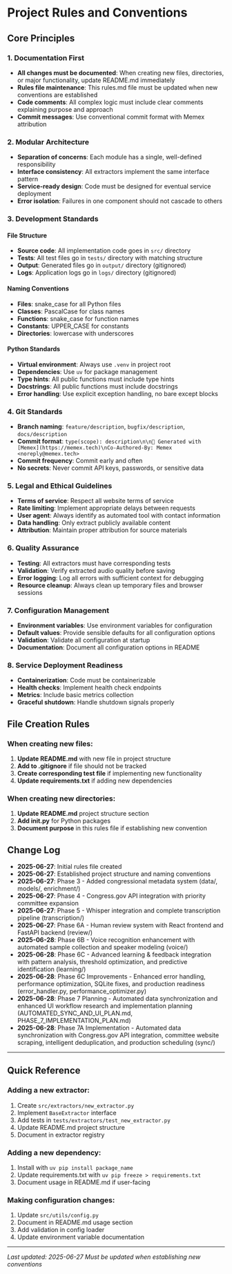 # Project Rules and Conventions

## Core Principles

### 1. Documentation First
- **All changes must be documented**: When creating new files, directories, or major functionality, update README.md immediately
- **Rules file maintenance**: This rules.md file must be updated when new conventions are established
- **Code comments**: All complex logic must include clear comments explaining purpose and approach
- **Commit messages**: Use conventional commit format with Memex attribution

### 2. Modular Architecture
- **Separation of concerns**: Each module has a single, well-defined responsibility
- **Interface consistency**: All extractors implement the same interface pattern
- **Service-ready design**: Code must be designed for eventual service deployment
- **Error isolation**: Failures in one component should not cascade to others

### 3. Development Standards

#### File Structure
- **Source code**: All implementation code goes in `src/` directory
- **Tests**: All test files go in `tests/` directory with matching structure
- **Output**: Generated files go in `output/` directory (gitignored)
- **Logs**: Application logs go in `logs/` directory (gitignored)

#### Naming Conventions
- **Files**: snake_case for all Python files
- **Classes**: PascalCase for class names
- **Functions**: snake_case for function names
- **Constants**: UPPER_CASE for constants
- **Directories**: lowercase with underscores

#### Python Standards
- **Virtual environment**: Always use `.venv` in project root
- **Dependencies**: Use `uv` for package management
- **Type hints**: All public functions must include type hints
- **Docstrings**: All public functions must include docstrings
- **Error handling**: Use explicit exception handling, no bare except blocks

### 4. Git Standards
- **Branch naming**: `feature/description`, `bugfix/description`, `docs/description`
- **Commit format**: `type(scope): description\n\n🤖 Generated with [Memex](https://memex.tech)\nCo-Authored-By: Memex <noreply@memex.tech>`
- **Commit frequency**: Commit early and often
- **No secrets**: Never commit API keys, passwords, or sensitive data

### 5. Legal and Ethical Guidelines
- **Terms of service**: Respect all website terms of service
- **Rate limiting**: Implement appropriate delays between requests
- **User agent**: Always identify as automated tool with contact information
- **Data handling**: Only extract publicly available content
- **Attribution**: Maintain proper attribution for source materials

### 6. Quality Assurance
- **Testing**: All extractors must have corresponding tests
- **Validation**: Verify extracted audio quality before saving
- **Error logging**: Log all errors with sufficient context for debugging
- **Resource cleanup**: Always clean up temporary files and browser sessions

### 7. Configuration Management
- **Environment variables**: Use environment variables for configuration
- **Default values**: Provide sensible defaults for all configuration options
- **Validation**: Validate all configuration at startup
- **Documentation**: Document all configuration options in README

### 8. Service Deployment Readiness
- **Containerization**: Code must be containerizable
- **Health checks**: Implement health check endpoints
- **Metrics**: Include basic metrics collection
- **Graceful shutdown**: Handle shutdown signals properly

## File Creation Rules

### When creating new files:
1. **Update README.md** with new file in project structure
2. **Add to .gitignore** if file should not be tracked
3. **Create corresponding test file** if implementing new functionality
4. **Update requirements.txt** if adding new dependencies

### When creating new directories:
1. **Update README.md** project structure section
2. **Add __init__.py** for Python packages
3. **Document purpose** in this rules file if establishing new convention

## Change Log
- **2025-06-27**: Initial rules file created
- **2025-06-27**: Established project structure and naming conventions
- **2025-06-27**: Phase 3 - Added congressional metadata system (data/, models/, enrichment/)
- **2025-06-27**: Phase 4 - Congress.gov API integration with priority committee expansion
- **2025-06-27**: Phase 5 - Whisper integration and complete transcription pipeline (transcription/)
- **2025-06-27**: Phase 6A - Human review system with React frontend and FastAPI backend (review/)
- **2025-06-28**: Phase 6B - Voice recognition enhancement with automated sample collection and speaker modeling (voice/)
- **2025-06-28**: Phase 6C - Advanced learning & feedback integration with pattern analysis, threshold optimization, and predictive identification (learning/)
- **2025-06-28**: Phase 6C Improvements - Enhanced error handling, performance optimization, SQLite fixes, and production readiness (error_handler.py, performance_optimizer.py)
- **2025-06-28**: Phase 7 Planning - Automated data synchronization and enhanced UI workflow research and implementation planning (AUTOMATED_SYNC_AND_UI_PLAN.md, PHASE_7_IMPLEMENTATION_PLAN.md)
- **2025-06-28**: Phase 7A Implementation - Automated data synchronization with Congress.gov API integration, committee website scraping, intelligent deduplication, and production scheduling (sync/)

---

## Quick Reference

### Adding a new extractor:
1. Create `src/extractors/new_extractor.py`
2. Implement `BaseExtractor` interface
3. Add tests in `tests/extractors/test_new_extractor.py`  
4. Update README.md project structure
5. Document in extractor registry

### Adding a new dependency:
1. Install with `uv pip install package_name`
2. Update requirements.txt with `uv pip freeze > requirements.txt`
3. Document usage in README.md if user-facing

### Making configuration changes:
1. Update `src/utils/config.py`
2. Document in README.md usage section
3. Add validation in config loader
4. Update environment variable documentation

---
*Last updated: 2025-06-27*
*Must be updated when establishing new conventions*